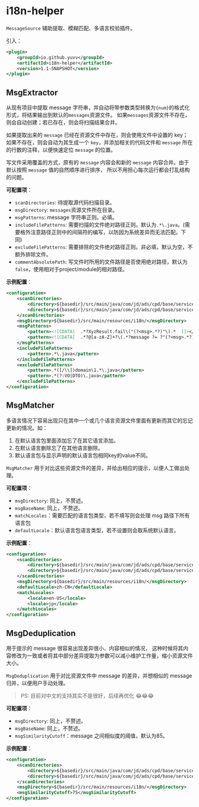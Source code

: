 # i18n-helper

`MessageSource` 辅助提取、模糊匹配、多语言校验插件。

引入：
```xml
<plugin>
    <groupId>io.github.yuvv</groupId>
    <artifactId>i18n-helper</artifactId>
    <version>1.1-SNAPSHOT</version>
</plugin>
```


## MsgExtractor

从现有项目中提取 message 字符串，并自动将带参数类型转换为`{num}`的格式化形式，将结果输出到默认的`messages`资源文件。
如果`messages`资源文件不存在，则会自动创建；若已存在，则会将扫描结果合并。

如果提取出来的 `message` 已经在资源文件中存在，则会使用文件中设置的 key；
如果不存在，则会自动为其生成一个 `key`，并添加相关的代码文件和 `message` 所在的行数的注释，以便快速定位 `message` 的位置。

写文件采用覆盖的方式，原有的 `message` 内容会和新的 `message` 内容合并。由于默认按照 `message` 值的自然顺序进行排序，
所以不用担心每次运行都会打乱结构的问题。

**可配置项**：
- `scanDirectories`: 待提取源代码扫描目录。
- `msgDirectory`: `messages`资源文件所在目录。
- `msgPatterns`: message 字符串正则。必填。
- `includeFilePatterns`: 需要扫描的文件绝对路径正则。默认为`.*\.java`。(需要格外注意路径正则中的间隔符的编写，以防因为系统差异而无法匹配。下同)
- `excludeFilePatterns`: 需要排除的文件绝对路径正则。非必填，默认为空，不额外排除文件。
- `commentAbsolutePath`: 写文件时所用的文件路径是否使用绝对路径，默认为`false`，使用相对于project/module的相对路径。

**示例配置**：
```xml
<configuration>
    <scanDirectories>
        <directory>${basedir}/src/main/java/com/jd/ads/cpd/base/services/core/service/</directory>
        <directory>${basedir}/src/main/java/com/jd/ads/cpd/base/services/core/provider/</directory>
    </scanDirectories>
    <msgDirectory>${basedir}/src/main/resources/i18n/</msgDirectory>
    <msgPatterns>
        <pattern><![CDATA[  .*?XyzResult.fail\("(?<msg>.*?)"\).*  ]]></pattern>
        <pattern><![CDATA[  .*?@[a-zA-Z]+?\(.*?message ?= ?"(?<msg>.*?)".*?\).*  ]]></pattern>
    </msgPatterns>
    <includeFilePatterns>
        <pattern>.*\.java</pattern>
    </includeFilePatterns>
    <excludeFilePatterns>
        <pattern>.*([/\\])domain\1.*\.java</pattern>
        <pattern>.*(?:VO|DTO)\.java</pattern>
    </excludeFilePatterns>
</configuration>
```


## MsgMatcher

多语言情况下容易出现只在其中一个或几个语言资源文件里面有更新而其它的忘记更新的情况。如：

1. 在默认语言包里面添加忘了在其它语言添加。
2. 在默认语言删除忘了在其他语言删除。
3. 默认语言包与显示声明的默认语言包相同key的value不同。

`MsgMatcher` 用于对比这些资源文件的差异，并给出相应的提示，以便人工做出处理。

**可配置项**：
- `msgDirectory`: 同上，不赘述。
- `msgBaseName`: 同上，不赘述。
- `matchLocales`：需要匹配的语言包类型，若不填写则会处理 msg 路径下所有语言包
- `defaultLocale`：默认语言包语言类型，若不设置则会取系统默认语言。

**示例配置**：
```xml
<configuration>
    <scanDirectories>
        <directory>${basedir}/src/main/java/com/jd/ads/cpd/base/services/core/service/</directory>
        <directory>${basedir}/src/main/java/com/jd/ads/cpd/base/services/core/provider/</directory>
    </scanDirectories>
    <msgDirectory>${basedir}/src/main/resources/i18n/</msgDirectory>
    <defaultLocale>zh-CN</defaultLocale>
    <matchLocales>
        <locale>en-US</locale>
        <locale>jp</locale>
    </matchLocales>
</configuration>
```

## MsgDeduplication

用于提示的 message 很容易出现差异很小、内容相似的情况，
这种时候将其内容修改为一致或者将其中部分差异提取为参数可以减小维护工作量，缩小资源文件大小。

`MsgDeduplication` 用于对比资源文件中 message 的差异，并想相似的 message 归并，以便用户手动处理。

> PS: 目前对中文的支持其实不是很好，后续再优化 😂😂😂

**可配置项**：
- `msgDirectory`: 同上，不赘述。
- `msgBaseName`: 同上，不赘述。
- `msgSimilarityCutoff`：message 之间相似度的阈值，默认为85。

**示例配置**：
```xml
<configuration>
    <scanDirectories>
        <directory>${basedir}/src/main/java/com/jd/ads/cpd/base/services/core/service/</directory>
        <directory>${basedir}/src/main/java/com/jd/ads/cpd/base/services/core/provider/</directory>
    </scanDirectories>
    <msgDirectory>${basedir}/src/main/resources/i18n/</msgDirectory>
    <msgSimilarityCutoff>75</msgSimilarityCutoff>
</configuration>
```
